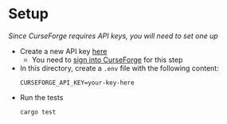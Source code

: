 # Setup
*Since CurseForge requires API keys, you will need to set one up*
- Create a new API key [here](https://legacy.curseforge.com/account/api-tokens)
  - You need to [sign into CurseForge](https://sso.curseforge.com/oidc/interaction/AWEcwsYmPigJbjmg6amG3) for this step
- In this directory, create a `.env` file with the following content:
  ```env
  CURSEFORGE_API_KEY=your-key-here
  ```
- Run the tests
  ```
  cargo test
  ```